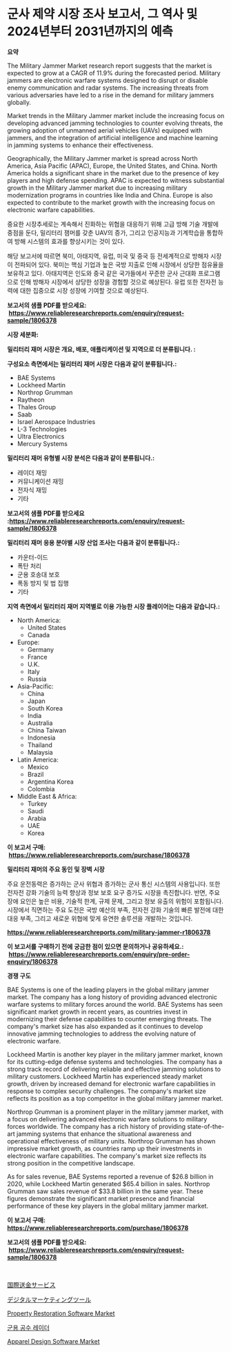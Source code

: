 <p><h1>군사 제약 시장 조사 보고서, 그 역사 및 2024년부터 2031년까지의 예측</h1></p><p><strong>요약</strong></p>
<p><p>The Military Jammer Market research report suggests that the market is expected to grow at a CAGR of 11.9% during the forecasted period. Military jammers are electronic warfare systems designed to disrupt or disable enemy communication and radar systems. The increasing threats from various adversaries have led to a rise in the demand for military jammers globally.</p><p>Market trends in the Military Jammer market include the increasing focus on developing advanced jamming technologies to counter evolving threats, the growing adoption of unmanned aerial vehicles (UAVs) equipped with jammers, and the integration of artificial intelligence and machine learning in jamming systems to enhance their effectiveness.</p><p>Geographically, the Military Jammer market is spread across North America, Asia Pacific (APAC), Europe, the United States, and China. North America holds a significant share in the market due to the presence of key players and high defense spending. APAC is expected to witness substantial growth in the Military Jammer market due to increasing military modernization programs in countries like India and China. Europe is also expected to contribute to the market growth with the increasing focus on electronic warfare capabilities.</p><p>중요한 시장추세로는 계속해서 진화하는 위협을 대응하기 위해 고급 방해 기술 개발에 중점을 둔다, 밀리터리 잼머를 갖춘 UAV의 증가, 그리고 인공지능과 기계학습을 통합하여 방해 시스템의 효과를 향상시키는 것이 있다.</p><p>해당 보고서에 따르면 북미, 아태지역, 유럽, 미국 및 중국 등 전세계적으로 방해자 시장이 전파되어 있다. 북미는 핵심 기업과 높은 국방 지출로 인해 시장에서 상당한 점유율을 보유하고 있다. 아태지역은 인도와 중국 같은 국가들에서 꾸준한 군사 근대화 프로그램으로 인해 방해자 시장에서 상당한 성장을 경험할 것으로 예상된다. 유럽 또한 전자전 능력에 대한 집중으로 시장 성장에 기여할 것으로 예상된다.</p></p>
<p><strong>보고서의 샘플 PDF를 받으세요: &nbsp;<a href="https://www.reliableresearchreports.com/enquiry/request-sample/1806378">https://www.reliableresearchreports.com/enquiry/request-sample/1806378</a></strong></p>
<p><strong>시장 세분화:</strong></p>
<p><strong> 밀리터리 재머 시장은 개요, 배포, 애플리케이션 및 지역으로 더 분류됩니다. :</strong></p>
<p><strong>구성요소 측면에서는 밀리터리 재머 시장은 다음과 같이 분류됩니다.:</strong></p>
<p><ul><li>BAE Systems</li><li>Lockheed Martin</li><li>Northrop Grumman</li><li>Raytheon</li><li>Thales Group</li><li>Saab</li><li>Israel Aerospace Industries</li><li>L-3 Technologies</li><li>Ultra Electronics</li><li>Mercury Systems</li></ul></p>
<p><strong> 밀리터리 재머 유형별 시장 분석은 다음과 같이 분류됩니다.:</strong></p>
<p><ul><li>레이더 재밍</li><li>커뮤니케이션 재밍</li><li>전자식 재밍</li><li>기타</li></ul></p>
<p><strong>보고서의 샘플 PDF를 받으세요 :<a href="https://www.reliableresearchreports.com/enquiry/request-sample/1806378">https://www.reliableresearchreports.com/enquiry/request-sample/1806378</a></strong></p>
<p><strong> 밀리터리 재머 응용 분야별 시장 산업 조사는 다음과 같이 분류됩니다.:</strong></p>
<p><ul><li>카운터-이드</li><li>폭탄 처리</li><li>군용 호송대 보호</li><li>폭동 방지 및 법 집행</li><li>기타</li></ul></p>
<p><strong>지역 측면에서 밀리터리 재머 지역별로 이용 가능한 시장 플레이어는 다음과 같습니다.:</strong></p>
<p><ul>
    <li>
        North America:
        <ul>
            <li>United States</li>
            <li>Canada</li>
        </ul>
    </li>
    <li>
        Europe:
        <ul>
            <li>Germany</li>
            <li>France</li>
            <li>U.K.</li>
            <li>Italy</li>
            <li>Russia</li>
        </ul>
    </li>
    <li>
        Asia-Pacific:
        <ul>
            <li>China</li>
            <li>Japan</li>
            <li>South Korea</li>
            <li>India</li>
            <li>Australia</li>
            <li>China Taiwan</li>
            <li>Indonesia</li>
            <li>Thailand</li>
            <li>Malaysia</li>
        </ul>
    </li>
    <li>
        Latin America:
        <ul>
            <li>Mexico</li>
            <li>Brazil</li>
            <li>Argentina Korea</li>
            <li>Colombia</li>
        </ul>
    </li>
    <li>
        Middle East & Africa:
        <ul>
            <li>Turkey</li>
            <li>Saudi</li>
            <li>Arabia</li>
            <li>UAE</li>
            <li>Korea</li>
        </ul>
    </li>
    </ul></p>
<p><strong>이 보고서 구매: &nbsp;<a href="https://www.reliableresearchreports.com/purchase/1806378">https://www.reliableresearchreports.com/purchase/1806378</a></strong></p>
<p><strong>밀리터리 재머의 주요 동인 및 장벽 시장</strong></p>
<p><p>주요 운전동력은 증가하는 군사 위협과 증가하는 군사 통신 시스템의 사용입니다. 또한 전자전 강화 기술의 능력 향상과 정보 보호 요구 증가도 시장을 촉진합니다. 반면, 주요 장애 요인은 높은 비용, 기술적 한계, 규제 문제, 그리고 정보 유출의 위험이 포함됩니다. 시장에서 직면하는 주요 도전은 국방 예산의 부족, 전자전 강화 기술의 빠른 발전에 대한 대응 부족, 그리고 새로운 위협에 맞게 유연한 솔루션을 개발하는 것입니다.</p></p>
<p><strong><a href="https://www.reliableresearchreports.com/military-jammer-r1806378">https://www.reliableresearchreports.com/military-jammer-r1806378</a></strong></p>
<p><strong>이 보고서를 구매하기 전에 궁금한 점이 있으면 문의하거나 공유하세요.: &nbsp;<a href="https://www.reliableresearchreports.com/enquiry/pre-order-enquiry/1806378">https://www.reliableresearchreports.com/enquiry/pre-order-enquiry/1806378</a></strong></p>
<p><strong>경쟁 구도</strong></p>
<p><p>BAE Systems is one of the leading players in the global military jammer market. The company has a long history of providing advanced electronic warfare systems to military forces around the world. BAE Systems has seen significant market growth in recent years, as countries invest in modernizing their defense capabilities to counter emerging threats. The company's market size has also expanded as it continues to develop innovative jamming technologies to address the evolving nature of electronic warfare.</p><p>Lockheed Martin is another key player in the military jammer market, known for its cutting-edge defense systems and technologies. The company has a strong track record of delivering reliable and effective jamming solutions to military customers. Lockheed Martin has experienced steady market growth, driven by increased demand for electronic warfare capabilities in response to complex security challenges. The company's market size reflects its position as a top competitor in the global military jammer market.</p><p>Northrop Grumman is a prominent player in the military jammer market, with a focus on delivering advanced electronic warfare solutions to military forces worldwide. The company has a rich history of providing state-of-the-art jamming systems that enhance the situational awareness and operational effectiveness of military units. Northrop Grumman has shown impressive market growth, as countries ramp up their investments in electronic warfare capabilities. The company's market size reflects its strong position in the competitive landscape.</p><p>As for sales revenue, BAE Systems reported a revenue of $26.8 billion in 2020, while Lockheed Martin generated $65.4 billion in sales. Northrop Grumman saw sales revenue of $33.8 billion in the same year. These figures demonstrate the significant market presence and financial performance of these key players in the global military jammer market.</p></p>
<p><strong>이 보고서 구매: &nbsp; <a href="https://www.reliableresearchreports.com/purchase/1806378">https://www.reliableresearchreports.com/purchase/1806378</a></strong></p>
<p><strong>보고서의 샘플 PDF를 받으세요: &nbsp;<a href="https://www.reliableresearchreports.com/enquiry/request-sample/1806378">https://www.reliableresearchreports.com/enquiry/request-sample/1806378</a></strong><strong></strong></p>
<p>&nbsp;</p>
<p><p><a href="https://github.com/CloydAbbott2023/Market-Research-Report-List-1/blob/main/857219454418.md">国際送金サービス</a></p><p><a href="https://github.com/AaronVargas43/Market-Research-Report-List-1/blob/main/386558754417.md">デジタルマーケティングツール</a></p><p><a href="https://github.com/nathandecarvalho/Market-Research-Report-List-3/blob/main/property-restoration-software-market.md">Property Restoration Software Market</a></p><p><a href="https://github.com/Howaoole34545/Market-Research-Report-List-1/blob/main/597420251299.md">군용 공수 레이더</a></p><p><a href="https://github.com/julyju69/Market-Research-Report-List-3/blob/main/apparel-design-software-market.md">Apparel Design Software Market</a></p></p>